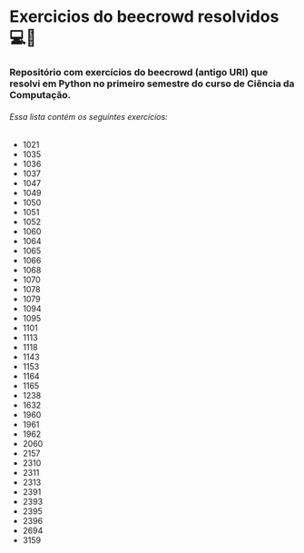 # Exercicios do beecrowd resolvidos 💻🐍
### Repositório com exercícios do beecrowd (antigo URI) que resolvi em Python no primeiro semestre do curso de Ciência da Computação.

###### Essa lista contém os seguintes exercícios:

- 1021
- 1035
- 1036
- 1037
- 1047
- 1049
- 1050
- 1051
- 1052
- 1060
- 1064
- 1065
- 1066
- 1068
- 1070
- 1078
- 1079
- 1094
- 1095
- 1101
- 1113
- 1118
- 1143
- 1153
- 1164
- 1165
- 1238
- 1632
- 1960
- 1961
- 1962
- 2060
- 2157
- 2310
- 2311
- 2313
- 2391
- 2393
- 2395
- 2396
- 2694
- 3159
